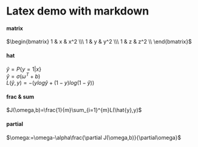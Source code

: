 # Latex demo with markdown

#### matrix
$\begin{bmatrix} 1 & x & x^2 \\\ 1 & y & y^2 \\\ 1 & z & z^2 \\ \end{bmatrix}$

#### hat
$\hat{y}=P\{y=1|x\}$<br>
$\hat{y}=\sigma(\omega^T+b)$<br>
$L(\hat{y},y)=-(ylog\hat{y}+(1-y)log(1-\hat{y}))$<br>

#### frac & sum
$J(\omega,b)=\frac{1}{m}\sum_{i=1}^{m}L(\hat{y},y)$

#### partial
$\omega:=\omega-\alpha\frac{\partial J(\omega,b)}{\partial\omega}$